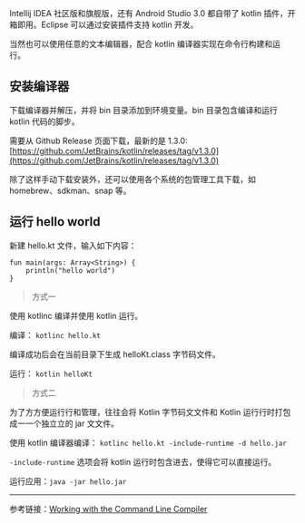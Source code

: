 Intellij IDEA 社区版和旗舰版，还有 Android Studio 3.0 都自带了 kotlin 插件，开箱即用。Eclipse 可以通过安装插件支持 kotlin 开发。

当然也可以使用任意的文本编辑器，配合 kotlin 编译器实现在命令行构建和运行。

## 安装编译器

下载编译器并解压，并将 bin 目录添加到环境变量。bin 目录包含编译和运行 kotlin 代码的脚步。

需要从 Github Release 页面下载，最新的是 1.3.0: [https://github.com/JetBrains/kotlin/releases/tag/v1.3.0](https://github.com/JetBrains/kotlin/releases/tag/v1.3.0)

除了这样手动下载安装外，还可以使用各个系统的包管理工具下载，如 homebrew、sdkman、snap 等。

## 运行 hello world

新建 hello.kt 文件，输入如下内容：

```
fun main(args: Array<String>) {
    println("hello world")
}
```
> 方式一

使用 kotlinc 编译并使用 kotlin 运行。

编译：
`kotlinc hello.kt`

编译成功后会在当前目录下生成 helloKt.class 字节码文件。

运行：
`kotlin helloKt`

> 方式二

为了⽅方便运⾏行和管理，往往会将 Kotlin 字节码⽂文件和 Kotlin 运⾏行时打包成⼀一个独⽴立的 jar ⽂文件。

使用 kotlin 编译器编译： `kotlinc hello.kt -include-runtime -d hello.jar` 

`-include-runtime` 选项会将 kotlin 运行时包含进去，使得它可以直接运行。

运行应用：`java -jar hello.jar`

---

参考链接：[Working with the Command Line Compiler](https://www.kotlincn.net/docs/tutorials/command-line.html)